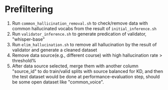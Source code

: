 # Prefiltering
1. Run `common_hallicination_removal.sh` to check/remove data with common hallucinated vocabs from the result of `initial_inference.sh`
2. Run `validator_inference.sh` to generate predication of validator, "whisper-base"
3. Run `elim_hallucination.sh` to remove all hallucination by the result of validator and generate a cleaned dataset
4. Remove data source(e.g., different course) with high hallucination rate > threshold%
5. After data source selected, merge them with another column "source_id" to do train/valid splits with source balanced for KD, and then the test dataset would be done at performance-evaluation step, should be some open dataset like "common_voice".